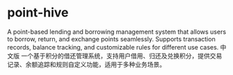 # point-hive
A point-based lending and borrowing management system that allows users to borrow, return, and exchange points seamlessly. Supports transaction records, balance tracking, and customizable rules for different use cases.  中文版  一个基于积分的借还管理系统，支持用户借用、归还及兑换积分，提供交易记录、余额追踪和规则自定义功能，适用于多种业务场景。
